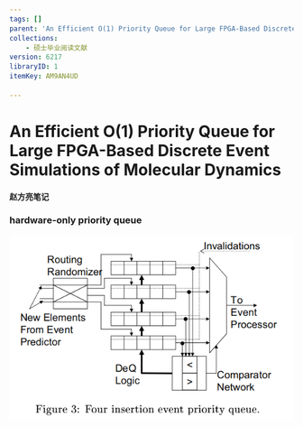 ```yaml
---
tags: []
parent: 'An Efficient O(1) Priority Queue for Large FPGA-Based Discrete Event Simulations of Molecular Dynamics'
collections:
    - 硕士毕业阅读文献
version: 6217
libraryID: 1
itemKey: AM9AN4UD

---
```

# An Efficient O(1) Priority Queue for Large FPGA-Based Discrete Event Simulations of Molecular Dynamics

#### 赵方亮笔记

### hardware-only priority queue

![\<img alt="" data-attachment-key="ZXKW3Q6J" width="604" height="391" src="attachments/ZXKW3Q6J.png" ztype="zimage">](attachments/ZXKW3Q6J.png)
